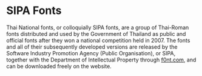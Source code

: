 # SIPA Fonts

Thai National fonts, or colloquially SIPA fonts, are a group of Thai-Roman fonts distributed and used by the Government of Thailand as public and official fonts after they won a national competition held in 2007. The fonts and all of their subsequently developed versions are released by the Software Industry Promotion Agency (Public Organisation), or SIPA, together with the Department of Intellectual Property through [f0nt.com](https://f0nt.com), and can be downloaded freely on the website.
